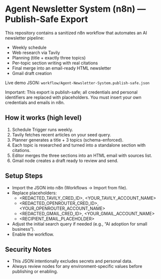 # Agent Newsletter System (n8n) — Publish-Safe Export

This repository contains a sanitized n8n workflow that automates an AI newsletter pipeline:
- Weekly schedule
- Web research via Tavily
- Planning (title + exactly three topics)
- Per-topic section writing with real citations
- Final merge into an email-ready HTML newsletter
- Gmail draft creation

Live demo JSON: `workflow/Agent-Newsletter-System.publish-safe.json`

Important: This export is publish-safe; all credentials and personal identifiers are replaced with placeholders. You must insert your own credentials and emails in n8n.

## How it works (high level)
1. Schedule Trigger runs weekly.
2. Tavily fetches recent articles on your seed query.
3. Planner generates a title + 3 topics (schema-enforced).
4. Each topic is researched and turned into a standalone section with citations.
5. Editor merges the three sections into an HTML email with sources list.
6. Gmail node creates a draft ready to review and send.

## Setup Steps
- Import the JSON into n8n (Workflows → Import from file).
- Replace placeholders:
  - <REDACTED_TAVILY_CRED_ID>, <YOUR_TAVILY_ACCOUNT_NAME>
  - <REDACTED_OPENROUTER_CRED_ID>, <YOUR_OPENROUTER_ACCOUNT_NAME>
  - <REDACTED_GMAIL_CRED_ID>, <YOUR_GMAIL_ACCOUNT_NAME>
  - <RECIPIENT_EMAIL_PLACEHOLDER>
- Adjust the initial search query if needed (e.g., “AI adoption for small business”).
- Enable the workflow.

## Security Notes
- This JSON intentionally excludes secrets and personal data.
- Always review nodes for any environment-specific values before publishing or enabling.